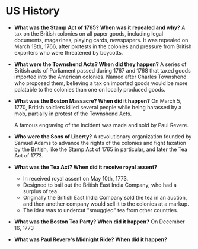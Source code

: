 # US History

- **What was the Stamp Act of 1765? When was it repealed and why?** A tax on the British colonies on all paper goods, including  legal documents, magazines, playing cards, newspapers. It was repealed on March 18th, 1766, after protests in the colonies and pressure from British exporters who were threatened by boycotts.
- **What were the Townshend Acts? When did they happen?** A series of British acts of Parliament passed during 1767 and 1768 that taxed goods imported into the American colonies. Named after Charles Townshend who proposed them, believing a tax on imported goods would be more palatable to the colonies than one on locally produced goods.
- **What was the Boston Massacre? When did it happen?** On March 5, 1770, British soldiers killed several people while being harassed by a mob, partially in protest of the Townshend Acts.

    A famous engraving of the incident was made and sold by Paul Revere.
- **Who were the Sons of Liberty?** A revolutionary organization founded by Samuel Adams to advance the rights of the colonies and fight taxation by the British, like the Stamp Act of 1765 in particular, and later the Tea Act of 1773.
- **What was the Tea Act? When did it receive royal assent?**  
    - In received royal assent on May 10th, 1773.
    - Designed to bail out the British East India Company, who had a surplus of tea.
    - Originally the British East India Company sold the tea in an auction, and then another company would sell it to the colonies at a markup.
    - The idea was to undercut "smuggled" tea from other countries.
- **What was the Boston Tea Party? When did it happen?** On December 16, 1773
- **What was Paul Revere's Midnight Ride? When did it happen?**